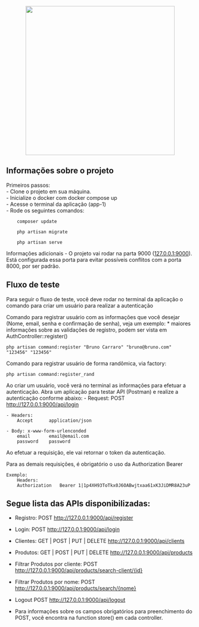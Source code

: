 <p align="center"><a href="https://laravel.com" target="_blank"><img src="https://raw.githubusercontent.com/laravel/art/master/logo-lockup/5%20SVG/2%20CMYK/1%20Full%20Color/laravel-logolockup-cmyk-red.svg" width="400"></a></p>

## Informações sobre o projeto

Primeiros passos: <br/>
	- Clone o projeto em sua máquina.<br/>
	- Inicialize o docker com docker compose up<br/>
	- Acesse o terminal da aplicação (app-1)<br/>
	- Rode os seguintes comandos:

		composer update

		php artisan migrate

		php artisan serve

Informações adicionais
	- O projeto vai rodar na parta 9000 ([127.0.0.1:9000](http:127.0.0.1:9000)). Está configurada essa porta para evitar possíveis conflitos com a porta 8000, por ser padrão.

## Fluxo de teste

Para seguir o fluxo de teste, você deve rodar no terminal da aplicação o comando para criar um usuário para realizar a autenticação

Comando para registrar usuário com as informações que você desejar (Nome, email, senha e confirmação de senha), veja um exemplo: 
	* maiores informações sobre as validações de registro, podem ser vista em AuthController::register()

	php artisan command:register "Bruno Carraro" "bruno@bruno.com" "123456" "123456"

Comando para registrar usuário de forma randômica, via factory: 

	php artisan command:register_rand

Ao criar um usuário, você verá no terminal as informações para efetuar a autenticação. Abra um aplicação para testar API (Postman) e realize a autenticação conforme abaixo:
	- Request: POST http://127.0.0.1:9000/api/login

	- Headers: 
		Accept 		application/json

	- Body: x-www-form-urlenconded
		email		email@email.com
		password	password

Ao efetuar a requisição, ele vai retornar o token da autenticação.

Para as demais requisições, é obrigatório o uso da Authorization Bearer

	Exemplo: 
		Headers: 
		Authorization	Bearer 1|1p4XH93ToTkx0J6OABwjtxaa61xK3JiDMR8A23uP

## Segue lista das APIs disponibilizadas:
- Registro: 
	POST http://127.0.0.1:9000/api/register
- Login: 
	POST http://127.0.0.1:9000/api/login

- Clientes: 
	GET | POST | PUT | DELETE  http://127.0.0.1:9000/api/clients

- Produtos: 
	GET | POST | PUT | DELETE  http://127.0.0.1:9000/api/products

- Filtrar Produtos por cliente: 
	POST http://127.0.0.1:9000/api/products/search-client/{id}

- Filtrar Produtos por nome: 
	POST http://127.0.0.1:9000/api/products/search/{nome}

- Logout
	POST http://127.0.0.1:9000/api/logout

* Para informações sobre os campos obrigatórios para preenchimento do POST, você encontra na function store() em cada controller.